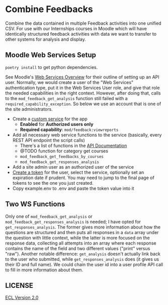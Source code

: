 # Combine Feedbacks

Combine the data contained in multiple Feedback activities into one unified CSV. For use with our Internships courses in Moodle which will have identically structured feedback activities with data we want to transfer to other systems for analysis and display.

## Moodle Web Services Setup

`poetry install` to get python dependencies.

See Moodle's [Web Services Overview](https://moodle.cca.edu/admin/settings.php?section=webservicesoverview) for their outline of setting up an API user. Normally, we would create a user of the "Web Services" authentication type, put it in the Web Services User role, and give that role the needed capabilities in the right context. However, after doing that, calls to the `mod_feedback_get_analysis` function still failed with a `required_capability_exception`. So below we use an account that is one of the site administrators.

- Create a [custom service](https://moodle.cca.edu/admin/settings.php?section=externalservices) for the app
  - **Enabled** for **Authorized users only**
  - **Required capability**: `mod/feedback:viewreports`
- Add all necessary web service functions to the service (basically, every REST API endpoint the script calls)
  - There's a list of functions in the [API Documentation](https://moodle.cca.edu/admin/webservice/documentation.php)
  - @TODO function for category get courses
  - `mod_feedback_get_feedbacks_by_courses`
  - `mod_feedback_get_responses_analysis`
- Add a site admin user as an authorized user of the service
- [Create a token](https://moodle.cca.edu/admin/webservice/tokens.php?action=create) for the user, select the service, optionally set an expiration date if prudent. You may need to jump to the final page of tokens to see the one you just created.
- Copy example.env to .env and paste the token value into it

## Two WS Functions

Only one of `mod_feedback_get_analysis` or `mod_feedback_get_responses_analysis` is needed; I have opted for `get_responses_analysis`. The former gives more information about how the questions are structured and then puts all responses in a `data` array under the question with little context, while the latter is more focused on the response data, collecting all attempts into an array where each response contains the name of the field and two different values ("print" versus "raw"). Another notable difference: `get_analysis` doesn't actually link back to the user who submitted, while `get_responses_analysis` does (it gives us their ID and full name). We could chain the user id into a user profile API call to fill in more information about them.

## LICENSE

[ECL Version 2.0](https://opensource.org/licenses/ECL-2.0)

